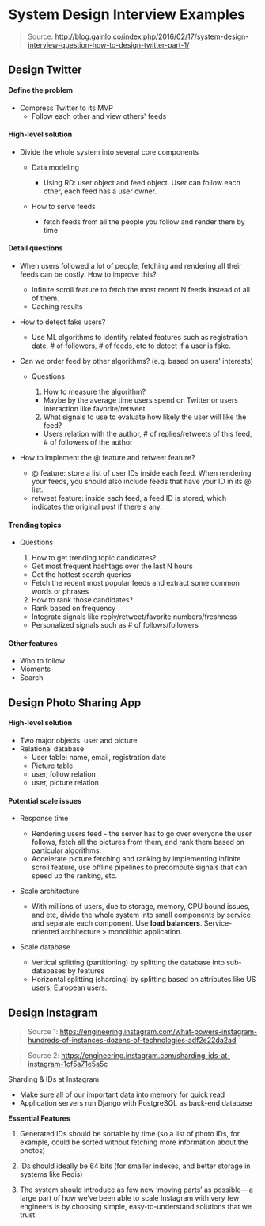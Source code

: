 # System Design Interview Examples

> Source: http://blog.gainlo.co/index.php/2016/02/17/system-design-interview-question-how-to-design-twitter-part-1/

## Design Twitter

#### Define the problem
- Compress Twitter to its MVP
  - Follow each other and view others' feeds

#### High-level solution
- Divide the whole system into several core components
  - Data modeling
    - Using RD: user object and feed object. User can follow each other, each feed has a user owner.

  - How to serve feeds
    - fetch feeds from all the people you follow and render them by time

#### Detail questions
- When users followed a lot of people, fetching and rendering all their feeds can be costly. How to improve this?
  - Infinite scroll feature to fetch the most recent N feeds instead of all of them.
  - Caching results

- How to detect fake users?
  - Use ML algorithms to identify related features such as registration date, # of followers, # of feeds, etc to detect if a user is fake.

- Can we order feed by other algorithms? (e.g. based on users' interests)
  - Questions

    1) How to measure the algorithm?
      - Maybe by the average time users spend on Twitter or users interaction like favorite/retweet.

    2) What signals to use to evaluate how likely the user will like the feed?
      - Users relation with the author, # of replies/retweets of this feed, # of followers of the author

- How to implement the @ feature and retweet feature?
  - @ feature: store a list of user IDs inside each feed. When rendering your feeds, you should also include feeds that have your ID in its @ list.
  - retweet feature: inside each feed, a feed ID is stored, which indicates the original post if there's any.

#### Trending topics
- Questions

  1) How to get trending topic candidates?
    - Get most frequent hashtags over the last N hours
    - Get the hottest search queries
    - Fetch the recent most popular feeds and extract some common words or phrases

  2) How to rank those candidates?
    - Rank based on frequency
    - Integrate signals like reply/retweet/favorite numbers/freshness
    - Personalized signals such as # of follows/followers

#### Other features
 - Who to follow
 - Moments
 - Search

## Design Photo Sharing App

#### High-level solution
- Two major objects: user and picture
- Relational database
  - User table: name, email, registration date
  - Picture table
  - user, follow relation
  - user, picture relation

#### Potential scale issues
- Response time
  - Rendering users feed - the server has to go over everyone the user follows, fetch all the pictures from them, and rank them based on particular algorithms.
  - Accelerate picture fetching and ranking by implementing infinite scroll feature, use offline pipelines to precompute signals that can speed up the ranking, etc.

- Scale architecture
  - With millions of users, due to storage, memory, CPU bound issues, and etc, divide the whole system into small components by service and separate each component. Use **load balancers**. Service-oriented architecture > monolithic application.

- Scale database
  - Vertical splitting (partitioning) by splitting the database into sub-databases by features
  - Horizontal splitting (sharding) by splitting based on attributes like US users, European users.

## Design Instagram
> Source 1: https://engineering.instagram.com/what-powers-instagram-hundreds-of-instances-dozens-of-technologies-adf2e22da2ad

> Source 2:
https://engineering.instagram.com/sharding-ids-at-instagram-1cf5a71e5a5c

Sharding & IDs at Instagram
- Make sure all of our important data into memory for quick read
- Application servers run Django with PostgreSQL as back-end database

**Essential Features**

1) Generated IDs should be sortable by time (so a list of photo IDs, for example, could be sorted without fetching more information about the photos)

2) IDs should ideally be 64 bits (for smaller indexes, and better storage in systems like Redis)

3) The system should introduce as few new ‘moving parts’ as possible — a large part of how we’ve been able to scale Instagram with very few engineers is by choosing simple, easy-to-understand solutions that we trust.
